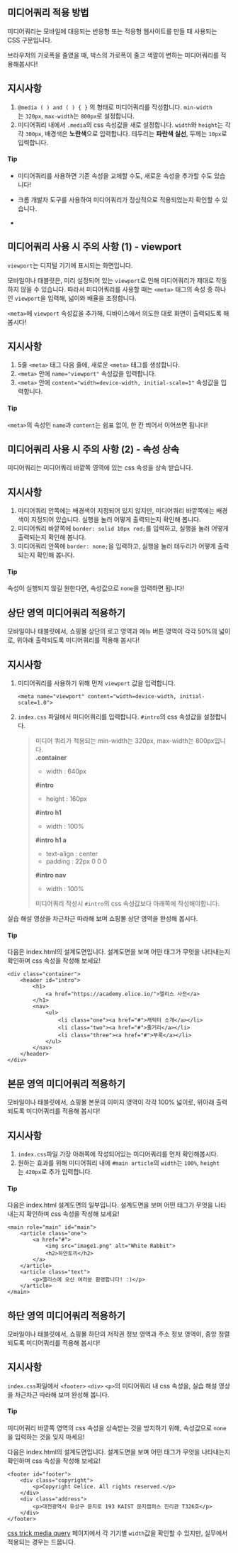 
## **미디어쿼리 적용 방법**

미디어쿼리는 모바일에 대응되는 반응형 또는 적응형 웹사이트를 만들 때 사용되는 CSS 구문입니다.

브라우저의 가로폭을 줄였을 때, 박스의 가로폭이 줄고 색깔이 변하는 미디어쿼리를 적용해봅시다!

## **지시사항**

1.  `@media ( ) and ( ) { }` 의 형태로 미디어쿼리를 작성합니다. `min-width`는 `320px`, `max-width`는 `800px`로 설정합니다.
2.  미디어쿼리 내에서 `.media`의 css 속성값을 새로 설정합니다. `width`와 `height`는 각각 `300px`, 배경색은 **노란색**으로 입력합니다. 테두리는 **파란색 실선**, 두께는 `10px`로 입력합니다.

#### **Tip**

-   미디어쿼리를 사용하면 기존 속성을 교체할 수도, 새로운 속성을 추가할 수도 있습니다!
    
-   크롬 개발자 도구를 사용하여 미디어쿼리가 정상적으로 적용되었는지 확인할 수 있습니다.
- 

## **미디어쿼리 사용 시 주의 사항 (1) - viewport**

`viewport`는 디지털 기기에 표시되는 화면입니다.

모바일이나 태블릿은, 미리 설정되어 있는 `viewport`로 인해 미디어쿼리가 제대로 작동하지 않을 수 있습니다. 따라서 미디어쿼리를 사용할 때는 `<meta>` 태그의 속성 중 하나인 `viewport`을 입력해, 넓이와 배율을 조정합니다.

`<meta>`에 `viewport` 속성값을 추가해, 디바이스에서 의도한 대로 화면이 출력되도록 해 봅시다!

## **지시사항**

1.  5줄 `<meta>` 태그 다음 줄에, 새로운 `<meta>` 태그를 생성합니다.
2.  `<meta>` 안에 `name="viewport"` 속성값을 입력합니다.
3.  `<meta>` 안에 `content="width=device-width, initial-scale=1"` 속성값을 입력합니다.

#### **Tip**

`<meta>`의 속성인 `name`과 `content`는 쉼표 없이, 한 칸 띄어서 이어쓰면 됩니다!

## **미디어쿼리 사용 시 주의 사항 (2) - 속성 상속**

미디어쿼리는 미디어쿼리 바깥쪽 영역에 있는 css 속성을 상속 받습니다.

## **지시사항**

1.  미디어쿼리 안쪽에는 배경색이 지정되어 있지 않지만, 미디어쿼리 바깥쪽에는 배경색이 지정되어 있습니다. 실행을 눌러 어떻게 출력되는지 확인해 봅니다.
2.  미디어쿼리 바깥쪽에 `border: solid 10px red;`를 입력하고, 실행을 눌러 어떻게 출력되는지 확인해 봅니다.
3.  미디어쿼리 안쪽에 `border: none;`을 입력하고, 실행을 눌러 테두리가 어떻게 출력되는지 확인해 봅니다.

#### **Tip**

속성이 실행되지 않길 원한다면, 속성값으로 `none`을 입력하면 됩니다!

## **상단 영역 미디어쿼리 적용하기**

모바일이나 태블릿에서, 쇼핑몰 상단의 로고 영역과 메뉴 버튼 영역이 각각 50%의 넓이로, 위아래 출력되도록 미디어쿼리를 적용해 봅시다!

## **지시사항**

1.  미디어쿼리를 사용하기 위해 먼저 `viewport` 값을 입력합니다.
    
    ```
    <meta name="viewport" content="width=device-width, initial-scale=1.0">
    ```
    
2.  `index.css` 파일에서 미디어쿼리를 입력합니다. `#intro`의 css 속성값을 설정합니다.
    
    > 미디어 쿼리가 적용되는 min-width는 320px, max-width는 800px입니다.  
    > **.container**
    > 
    > -   width : 640px
    > 
    > **#intro**
    > 
    > -   height : 160px
    > 
    > **#intro h1**
    > 
    > -   width : 100%
    > 
    > **#intro h1 a**
    > 
    > -   text-align : center
    > -   padding : 22px 0 0 0
    > 
    > **#intro nav**
    > 
    > -   width : 100%
    > 
    > 미디어쿼리 작성시 `#intro`의 css 속성값보다 아래쪽에 작성해야합니다.
    

실습 해설 영상을 차근차근 따라해 보며 쇼핑몰 상단 영역을 완성해 봅시다.

#### **Tip**

다음은 index.html의 설계도면입니다. 설계도면을 보며 어떤 태그가 무엇을 나타내는지 확인하며 css 속성을 작성해 보세요!

```
<div class="container">
    <header id="intro">
        <h1>
            <a href="https://academy.elice.io/">엘리스 사전</a>
        </h1>
        <nav>
            <ul>
                <li class="one"><a href="#">캐릭터 소개</a></li>
                <li class="two"><a href="#">줄거리</a></li>
                <li class="three"><a href="#">부록</a></li>
            </ul>
        </nav>
    </header>
</div>
```

## **본문 영역 미디어쿼리 적용하기**

모바일이나 태블릿에서, 쇼핑몰 본문의 이미지 영역이 각각 100% 넓이로, 위아래 출력되도록 미디어쿼리를 적용해 봅시다!

## **지시사항**

1.  `index.css`파일 가장 아래쪽에 작성되어있는 미디어쿼리를 먼저 확인해봅시다.
2.  원하는 효과를 위해 미디어쿼리 내에 `#main article`의 `width`는 `100%`, `height`는 `420px`로 추가 입력합니다.

#### **Tip**

다음은 index.html 설계도면의 일부입니다. 설계도면을 보며 어떤 태그가 무엇을 나타내는지 확인하며 css 속성을 작성해 보세요!

```
<main role="main" id="main">
    <article class="one">
        <a href="#">
            <img src="image1.png" alt="White Rabbit">
            <h2>하얀토끼</h2>
        </a>
    </article>
    <article class="text">
        <p>엘리스에 오신 여러분 환영합니다! :)</p>
    </article>
</main>
```

## **하단 영역 미디어쿼리 적용하기**

모바일이나 태블릿에서, 쇼핑몰 하단의 저작권 정보 영역과 주소 정보 영역이, 중앙 정렬되도록 미디어쿼리를 적용해 봅시다!

## **지시사항**

`index.css`파일에서 `<footer>` `<div>` `<p>`의 미디어쿼리 내 css 속성을, 실습 해설 영상을 차근차근 따라해 보며 완성해 봅니다.

#### **Tip**

미디어쿼리 바깥쪽 영역의 css 속성을 상속받는 것을 방지하기 위해, 속성값으로 `none`을 입력하는 것을 잊지 마세요!

다음은 index.html의 설계도면입니다. 설계도면을 보며 어떤 태그가 무엇을 나타내는지 확인하며 css 속성을 작성해 보세요!

```
<footer id="footer">
    <div class="copyright">
        <p>Copyright ©elice. All rights reserved.</p>
    </div>
    <div class="address">
        <p>대전광역시 유성구 문지로 193 KAIST 문지캠퍼스 진리관 T326호</p>
    </div>
</footer>
```

[css trick media query](https://css-tricks.com/snippets/css/media-queries-for-standard-devices/) 페이지에서 각 기기별 `width`값을 확인할 수 있지만, 실무에서 적용되는 경우는 드뭅니다.